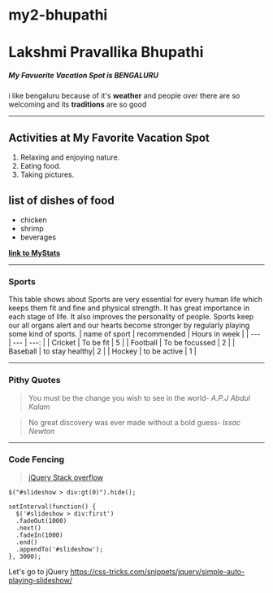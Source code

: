 # my2-bhupathi
# Lakshmi Pravallika Bhupathi
##### My Favuorite Vacation Spot is BENGALURU
i like bengaluru because of it's **weather** and people over there are so welcoming  and its **traditions** are so good 

---

## Activities at My Favorite Vacation Spot    

1. Relaxing and enjoying nature.
2. Eating food.
3. Taking pictures.
       
## list of dishes of food 

- chicken 
- shrimp
- beverages    

**[link to MyStats](MyStats.md)**

---

### Sports
This table shows about Sports are very essential for every human life which keeps them fit and fine and physical strength. It has great importance in each stage of life. It also improves the personality of people. Sports keep our all organs alert and our hearts become stronger by regularly playing some kind of sports.
| name of sport | recommended | Hours in week |
| --- | --- | ---: |
| Cricket | To be fit | 5 |
| Football | To be focussed  | 2 |
| Baseball | to stay healthy| 2 |
| Hockey | to be active | 1 |

---

### Pithy Quotes
>You must be the change you wish to see in the world- _A.P.J Abdul Kalam_

>No great discovery was ever made without a bold guess- _Issac Newton_

---

### Code Fencing

>[jQuery Stack overflow](https://stackoverflow.com/questions/46720599/jquery-slider-adding-autoplay-option)

```
$("#slideshow > div:gt(0)").hide();

setInterval(function() { 
  $('#slideshow > div:first')
  .fadeOut(1000)
  .next()
  .fadeIn(1000)
  .end()
  .appendTo('#slideshow');
}, 3000);

```

 Let's go to jQuery <https://css-tricks.com/snippets/jquery/simple-auto-playing-slideshow/>






